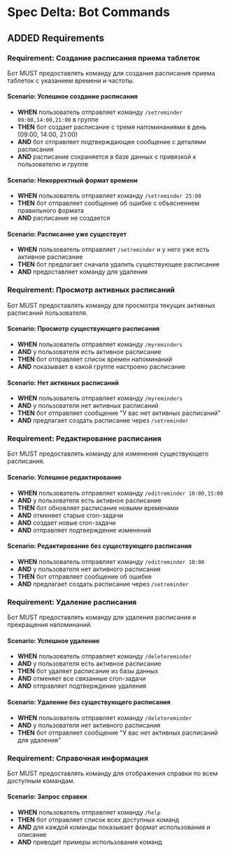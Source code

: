 # Spec Delta: Bot Commands

## ADDED Requirements

### Requirement: Создание расписания приема таблеток
Бот MUST предоставлять команду для создания расписания приема таблеток с указанием времени и частоты.

#### Scenario: Успешное создание расписания
- **WHEN** пользователь отправляет команду `/setreminder 09:00,14:00,21:00` в группе
- **THEN** бот создает расписание с тремя напоминаниями в день (09:00, 14:00, 21:00)
- **AND** бот отправляет подтверждающее сообщение с деталями расписания
- **AND** расписание сохраняется в базе данных с привязкой к пользователю и группе

#### Scenario: Некорректный формат времени
- **WHEN** пользователь отправляет команду `/setreminder 25:00`
- **THEN** бот отправляет сообщение об ошибке с объяснением правильного формата
- **AND** расписание не создается

#### Scenario: Расписание уже существует
- **WHEN** пользователь отправляет `/setreminder` и у него уже есть активное расписание
- **THEN** бот предлагает сначала удалить существующее расписание
- **AND** предоставляет команду для удаления

### Requirement: Просмотр активных расписаний
Бот MUST предоставлять команду для просмотра текущих активных расписаний пользователя.

#### Scenario: Просмотр существующего расписания
- **WHEN** пользователь отправляет команду `/myreminders`
- **AND** у пользователя есть активное расписание
- **THEN** бот отправляет список времен напоминаний
- **AND** показывает в какой группе настроено расписание

#### Scenario: Нет активных расписаний
- **WHEN** пользователь отправляет команду `/myreminders`
- **AND** у пользователя нет активных расписаний
- **THEN** бот отправляет сообщение "У вас нет активных расписаний"
- **AND** предлагает создать расписание через `/setreminder`

### Requirement: Редактирование расписания
Бот MUST предоставлять команду для изменения существующего расписания.

#### Scenario: Успешное редактирование
- **WHEN** пользователь отправляет команду `/editreminder 10:00,15:00`
- **AND** у пользователя есть активное расписание
- **THEN** бот обновляет расписание новыми временами
- **AND** отменяет старые cron-задачи
- **AND** создает новые cron-задачи
- **AND** отправляет подтверждение изменений

#### Scenario: Редактирование без существующего расписания
- **WHEN** пользователь отправляет команду `/editreminder 10:00`
- **AND** у пользователя нет активного расписания
- **THEN** бот отправляет сообщение об ошибке
- **AND** предлагает создать расписание через `/setreminder`

### Requirement: Удаление расписания
Бот MUST предоставлять команду для удаления расписания и прекращения напоминаний.

#### Scenario: Успешное удаление
- **WHEN** пользователь отправляет команду `/deletereminder`
- **AND** у пользователя есть активное расписание
- **THEN** бот удаляет расписание из базы данных
- **AND** отменяет все связанные cron-задачи
- **AND** отправляет подтверждение удаления

#### Scenario: Удаление без существующего расписания
- **WHEN** пользователь отправляет команду `/deletereminder`
- **AND** у пользователя нет активного расписания
- **THEN** бот отправляет сообщение "У вас нет активных расписаний для удаления"

### Requirement: Справочная информация
Бот MUST предоставлять команду для отображения справки по всем доступным командам.

#### Scenario: Запрос справки
- **WHEN** пользователь отправляет команду `/help`
- **THEN** бот отправляет список всех доступных команд
- **AND** для каждой команды показывает формат использования и описание
- **AND** приводит примеры использования команд
